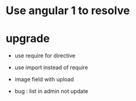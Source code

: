 # Use angular 1 to resolve

# upgrade
* use require for directive
* use import instead of require
* image field with upload

* bug : list in admin not update